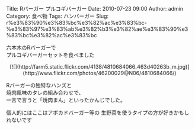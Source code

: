 Title: Rバーガー プルコギバーガー
Date: 2010-07-23 09:00
Author: admin
Category: 食べ物
Tags: ハンバーガー
Slug: r%e3%83%90%e3%83%bc%e3%82%ac%e3%83%bc-%e3%83%97%e3%83%ab%e3%82%b3%e3%82%ae%e3%83%90%e3%83%bc%e3%82%ac%e3%83%bc

六本木のRバーガーで  
プルコギバーガーセットを食べました

<p>
<center>
[![](http://farm5.static.flickr.com/4138/4810684066_463d40263b_m.jpg)](http://www.flickr.com/photos/46200029@N06/4810684066/)

</center>
  
Rバーガーの独特なハンズと  
焼肉風味のタレの組み合わせで、  
一言で言うと「焼肉まん」といったかんじでした。

</p>
個人的にはここはアボカドバーガー等の  
生野菜を使うタイプの方が好きかもしれないです
